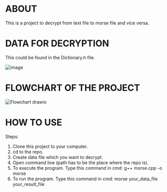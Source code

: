 # ABOUT

This is a project to decrypt from text file to morse file and vice versa.

# DATA FOR DECRYPTION

This could be found in the Dictionary.h file.

![image](https://user-images.githubusercontent.com/83871693/147538876-3caf63d2-732f-45e0-9472-e3f7bff03bae.png)

# FLOWCHART OF THE PROJECT

![Flowchart drawio](https://user-images.githubusercontent.com/83871693/147538928-743790bb-122f-4f8a-874e-02e1836230f9.png)

# HOW TO USE

Steps: 
1. Clone this project to your computer.
2. cd to the repo.
3. Create data file which you want to decrypt.
4. Open command line (path has to be the place where the repo is). 
5. To execute the program. Type this command in cmd:
    g++ morse.cpp -o morse 
6. To run the program. Type this command in cmd:
    morse your_data_file your_result_file
